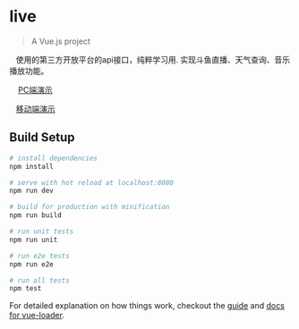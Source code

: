 # live

> A Vue.js project

    使用的第三方开放平台的api接口，纯粹学习用. 实现斗鱼直播、天气查询、音乐播放功能。
    
    
    [PC端演示](http://inkfish08.xyz/demo1)
    
    [移动端演示](http://inkfish08.xyz)
## Build Setup

``` bash
# install dependencies
npm install

# serve with hot reload at localhost:8080
npm run dev

# build for production with minification
npm run build

# run unit tests
npm run unit

# run e2e tests
npm run e2e

# run all tests
npm test
```

For detailed explanation on how things work, checkout the [guide](http://vuejs-templates.github.io/webpack/) and [docs for vue-loader](http://vuejs.github.io/vue-loader).
